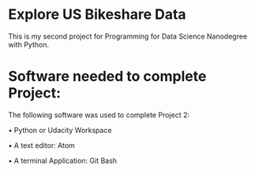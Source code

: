 # Explore US Bikeshare Data 
This is my second project for Programming for Data Science Nanodegree with Python.

# Software needed to complete Project:
The following software was used to complete Project 2:

•	Python or Udacity Workspace

•	A text editor: Atom

•	A terminal Application: Git Bash
